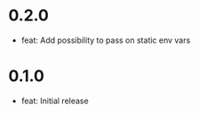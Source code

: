 0.2.0
=====

* feat: Add possibility to pass on static env vars

0.1.0
=====

* feat: Initial release
